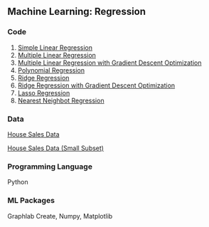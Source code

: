 ## Machine Learning: Regression

### Code
1. [Simple Linear Regression](https://github.com/agrawal-priyank/machine-learning-regression/blob/master/simple-linear-regression/simple-linear-regression.ipynb)
2. [Multiple Linear Regression](https://github.com/agrawal-priyank/machine-learning-regression/blob/master/multiple-linear-regression/multiple-regression.ipynb)
3. [Multiple Linear Regression with Gradient Descent Optimization](https://github.com/agrawal-priyank/machine-learning-regression/blob/master/multiple-linear-regression/multiple-regression-gradient-descent.ipynb)
4. [Polynomial Regression](https://github.com/agrawal-priyank/machine-learning-regression/blob/master/polynomial-regression/polynomial-regression.ipynb)
5. [Ridge Regression](https://github.com/agrawal-priyank/machine-learning-regression/blob/master/ridge-regression/ridge-regression.ipynb)
6. [Ridge Regression with Gradient Descent Optimization](https://github.com/agrawal-priyank/machine-learning-regression/blob/master/ridge-regression/ridge-regression-gradient-descent.ipynb)
7. [Lasso Regression](https://github.com/agrawal-priyank/machine-learning-regression/blob/master/lasso-regression/lasso-regression.ipynb)
8. [Nearest Neighbot Regression](https://github.com/agrawal-priyank/machine-learning-regression/blob/master/nearest-neighbor-regression/nearest-neighbor-regression.ipynb)

### Data
[House Sales Data](https://github.com/agrawal-priyank/machine-learning-regression/tree/master/data/kc_house_data.gl)

[House Sales Data (Small Subset)](https://github.com/agrawal-priyank/machine-learning-regression/tree/master/data/kc_house_data_small.gl)

### Programming Language
Python

### ML Packages
Graphlab Create, Numpy, Matplotlib

